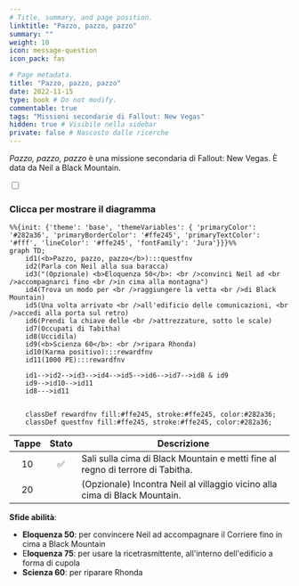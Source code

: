 ```yaml
---
# Title, summary, and page position.
linktitle: "Pazzo, pazzo, pazzo"
summary: ""
weight: 10
icon: message-question
icon_pack: fas

# Page metadata.
title: "Pazzo, pazzo, pazzo"
date: 2022-11-15
type: book # Do not modify.
commentable: true
tags: "Missioni secondarie di Fallout: New Vegas"
hidden: true # Visibile nella sidebar
private: false # Nascosto dalle ricerche
---
```


<div class="fnv">


*Pazzo, pazzo, pazzo* è una missione secondaria di Fallout: New Vegas. È data da Neil a Black Mountain.


<section class="chart-collapse">
<input type="checkbox" name="collapse2" id="handle2">
<h3 class="handle">
<label for="handle2">Clicca per mostrare il diagramma</label>
</h3>
<div class="content">

```mermaid
%%{init: {'theme': 'base', 'themeVariables': { 'primaryColor': '#282a36', 'primaryBorderColor': '#ffe245', 'primaryTextColor': '#fff', 'lineColor': '#ffe245', 'fontFamily': 'Jura'}}}%%
graph TD;
    id1(<b>Pazzo, pazzo, pazzo</b>):::questfnv
    id2(Parla con Neil alla sua baracca)
    id3("(Opzionale) <b>Eloquenza 50</b>: <br />convinci Neil ad <br />accompagnarci fino <br />in cima alla montagna")
    id4(Trova un modo per <br />raggiungere la vetta <br />di Black Mountain)
    id5(Una volta arrivato <br />all'edificio delle comunicazioni, <br />accedi alla porta sul retro)
    id6(Prendi la chiave delle <br />attrezzature, sotto le scale)
    id7(Occupati di Tabitha) 
    id8(Uccidila)
    id9(<b>Scienza 60</b>: <br />ripara Rhonda)
    id10(Karma positivo):::rewardfnv
    id11(1000 PE):::rewardfnv

    id1-->id2-->id3-->id4-->id5-->id6-->id7-->id8 & id9
    id9-->id10-->id11
    id8--->id11
    
    
    classDef rewardfnv fill:#ffe245, stroke:#ffe245, color:#282a36;
    classDef questfnv fill:#ffe245, stroke:#ffe245, color:#282a36;
```

</div>
</section>

| Tappe |       Stato        | Descrizione |
|:-----:|:------------------:| ----------- |
|                           10                          | :white_check_mark: | Sali sulla cima di Black Mountain e metti fine al regno di terrore di Tabitha.                                                                                              |
|                           20                          |            | (Opzionale) Incontra Neil al villaggio vicino alla cima di Black Mountain.                                                                                                  |



**Sfide abilità**:
- **Eloquenza 50**: per convincere Neil ad accompagnare il Corriere fino in cima a Black Mountain
- E**loquenza 75**: per usare la ricetrasmittente, all'interno dell'edificio a forma di cupola
- **Scienza 60**: per riparare Rhonda





</div>


